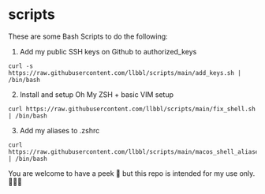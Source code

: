 # scripts

These are some Bash Scripts to do the following:

1. Add my public SSH keys on Github to authorized_keys

```
curl -s https://raw.githubusercontent.com/llbbl/scripts/main/add_keys.sh | /bin/bash
```

2. Install and setup Oh My ZSH + basic VIM setup

```
curl https://raw.githubusercontent.com/llbbl/scripts/main/fix_shell.sh | /bin/bash
```

3. Add my aliases to .zshrc

```
curl https://raw.githubusercontent.com/llbbl/scripts/main/macos_shell_aliases.sh | /bin/bash

```

You are welcome to have a peek 👀 but this repo is intended for my use only. 👨🏻‍💻

